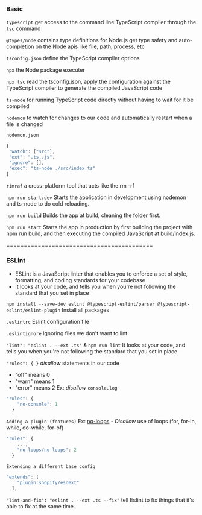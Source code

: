 ### Basic

`typescript`
get access to the command line TypeScript compiler through the `tsc` command

`@types/node`
contains type definitions for Node.js
get type safety and auto-completion on the Node apis like file, path, process, etc

`tsconfig.json`
define the TypeScript compiler options

`npx`
the Node package executer

`npx tsc`
read the tsconfig.json, apply the configuration against the TypeScript compiler to generate the compiled JavaScript code

`ts-node`
for running TypeScript code directly without having to wait for it be compiled

`nodemon`
 to watch for changes to our code and automatically restart when a file is changed

 `nodemon.json`
 ```js
 {
  "watch": ["src"],
  "ext": ".ts,.js",
  "ignore": [],
  "exec": "ts-node ./src/index.ts"
}
```

`rimraf`
a cross-platform tool that acts like the rm -rf

`npm run start:dev`
Starts the application in development using nodemon and ts-node to do cold reloading.

`npm run build`
Builds the app at build, cleaning the folder first.

`npm run start`
Starts the app in production by first building the project with npm run build, and then executing the compiled JavaScript at build/index.js.

==========================================

### ESLint

- ESLint is a JavaScript linter that enables you to enforce a set of style, formatting, and coding standards for your codebase
- It looks at your code, and tells you when you're not following the standard that you set in place

`npm install --save-dev eslint @typescript-eslint/parser @typescript-eslint/eslint-plugin`
Install all packages

`.eslintrc`
Eslint configuration file

`.eslintignore`
Ignoring files we don't want to lint

`"lint": "eslint . --ext .ts"` & `npm run lint`
It looks at your code, and tells you when you're not following the standard that you set in place

`"rules": { }`
*disallow* statements in our code
- "off" means 0
- "warn" means 1
- "error" means 2
Ex: *disallow* `console.log`
```js
"rules": { 
    "no-console": 1 
  }
```
`Adding a plugin (features)`
Ex: [no-loops](https://github.com/buildo/eslint-plugin-no-loops) - *Disallow* use of loops (for, for-in, while, do-while, for-of)
```js
"rules": {
    ...,
    "no-loops/no-loops": 2
  }
```

`Extending a different base config`
```js
"extends": [
    "plugin:shopify/esnext"
  ],
```

`"lint-and-fix": "eslint . --ext .ts --fix"`
tell Eslint to fix things that it's able to fix at the same time.